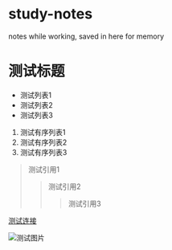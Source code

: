 # study-notes
notes while working, saved in here for memory


# 测试标题
- 测试列表1
- 测试列表2
- 测试列表3


1. 测试有序列表1
2. 测试有序列表2
3. 测试有序列表3

>测试引用1
>>测试引用2
>>>测试引用3


[测试连接](https://www.github.com)

![测试图片](http://ww4.sinaimg.cn/bmiddle/aa397b7fjw1dzplsgpdw5j.jpg)
